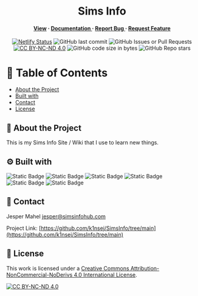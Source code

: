 <div align='center'>

<h1>Sims Info</h1>
<h4> <a href=https://simsinfohub.com>View</a> <span> · </span> <a href="https://github.com/k1nsej/SimsInfo/blob/master/README.md"> Documentation </a> <span> · </span> <a href="https://github.com/k1nsej/SimsInfo/issues"> Report Bug </a> <span> · </span> <a href="https://github.com/k1nsej/SimsInfo/issues"> Request Feature </a> </h4>

[![Netlify Status](https://api.netlify.com/api/v1/badges/4c5647b2-310d-4c10-bea6-b8b812353a73/deploy-status)](https://app.netlify.com/sites/simsinfo/deploys)
![GitHub last commit](https://img.shields.io/github/last-commit/k1nsej/SimsInfo)
![GitHub Issues or Pull Requests](https://img.shields.io/github/issues/k1nsej/SimsInfo)
[![CC BY-NC-ND 4.0][cc-by-nc-nd-shield]][cc-by-nc-nd]
![GitHub code size in bytes](https://img.shields.io/github/languages/code-size/k1nsej/SimsInfo)
![GitHub Repo stars](https://img.shields.io/github/stars/k1nsej/SimsInfo?style=flat)
</div>

# :notebook_with_decorative_cover: Table of Contents

- [About the Project](#star2-about-the-project)
- [Built with](#gear-built-with)
- [Contact](#handshake-contact)
- [License](#book-license)


## :star2: About the Project

This is my Sims Info Site / Wiki that I use to learn new things.

## :gear: Built with
![Static Badge](https://img.shields.io/badge/Bootstrap-%237952B3?style=flat&logo=Bootstrap&logoColor=%23ffffff&link=https%3A%2F%2Fgetbootstrap.com)
![Static Badge](https://img.shields.io/badge/HTML5-%23E34F26?style=flat&logo=HTML5&logoColor=%23ffffff&link=https%3A%2F%2Fhtml.spec.whatwg.org)
![Static Badge](https://img.shields.io/badge/CSS3-%231572B6?style=flat&logo=CSS3&logoColor=%23ffffff&link=https%3A%2F%2Fw3.org%2FTR%2FCSS%2F%23css)
![Static Badge](https://img.shields.io/badge/JavaScript-%23F7DF1E?style=flat&logo=JavaScript&logoColor=%23ffffff&link=https%3A%2F%2Fecma-international.org%2Fpublications-and-standards%2Fstandards%2Fecma-262%2F)
![Static Badge](https://img.shields.io/badge/Netlify-%2300C7B7?style=flat&logo=netlify&logoColor=%23ffffff&link=https%3A%2F%2Fnetlify.com)
![Static Badge](https://img.shields.io/badge/Python-3776AB?style=flat&logo=python&logoColor=ffffff&link=https%3A%2F%2Fwww.python.org%2F)


## :handshake: Contact

Jesper Mahel [jesper@simsinfohub.com](mailto:jesper@simsinfohub.com)

Project Link: [https://github.com/k1nsej/SimsInfo/tree/main](https://github.com/k1nsej/SimsInfo/tree/main)


## :book: License

This work is licensed under a
[Creative Commons Attribution-NonCommercial-NoDerivs 4.0 International License][cc-by-nc-nd].

[![CC BY-NC-ND 4.0][cc-by-nc-nd-image]][cc-by-nc-nd]

[cc-by-nc-nd]: http://creativecommons.org/licenses/by-nc-nd/4.0/
[cc-by-nc-nd-image]: https://licensebuttons.net/l/by-nc-nd/4.0/88x31.png
[cc-by-nc-nd-shield]: https://img.shields.io/badge/License-CC%20BY--NC--ND%204.0-lightgrey.svg
